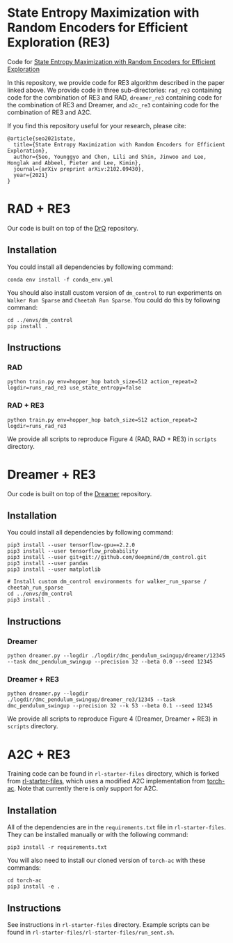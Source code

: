 # State Entropy Maximization with Random Encoders for Efficient Exploration (RE3)

Code for [State Entropy Maximization with Random Encoders for Efficient Exploration](https://arxiv.org/abs/2102.09430)

In this repository, we provide code for RE3 algorithm described in the paper linked above. We provide code in three sub-directories: `rad_re3` containing code for the combination of RE3 and RAD, `dreamer_re3` containing code for the combination of RE3 and Dreamer, and `a2c_re3` containing code for the combination of RE3 and A2C.

If you find this repository useful for your research, please cite:
```
@article{seo2021state,
  title={State Entropy Maximization with Random Encoders for Efficient Exploration},
  author={Seo, Younggyo and Chen, Lili and Shin, Jinwoo and Lee, Honglak and Abbeel, Pieter and Lee, Kimin},
  journal={arXiv preprint arXiv:2102.09430},
  year={2021}
}
```

# RAD + RE3
Our code is built on top of the [DrQ](https://github.com/denisyarats/drq) repository. 

## Installation
You could install all dependencies by following command:

```
conda env install -f conda_env.yml
```

You should also install custom version of `dm_control` to run experiments on `Walker Run Sparse` and `Cheetah Run Sparse`. You could do this by following command:

```
cd ../envs/dm_control
pip install .
```

## Instructions
### RAD
```
python train.py env=hopper_hop batch_size=512 action_repeat=2 logdir=runs_rad_re3 use_state_entropy=false
```

### RAD + RE3
```
python train.py env=hopper_hop batch_size=512 action_repeat=2 logdir=runs_rad_re3
```

We provide all scripts to reproduce Figure 4 (RAD, RAD + RE3) in `scripts` directory.


# Dreamer + RE3
Our code is built on top of the [Dreamer](https://github.com/danijar/dreamer) repository.

## Installation

You could install all dependencies by following command:

```
pip3 install --user tensorflow-gpu==2.2.0
pip3 install --user tensorflow_probability
pip3 install --user git+git://github.com/deepmind/dm_control.git
pip3 install --user pandas
pip3 install --user matplotlib

# Install custom dm_control environments for walker_run_sparse / cheetah_run_sparse
cd ../envs/dm_control
pip3 install .
```

## Instructions
### Dreamer
```
python dreamer.py --logdir ./logdir/dmc_pendulum_swingup/dreamer/12345 --task dmc_pendulum_swingup --precision 32 --beta 0.0 --seed 12345
```

### Dreamer + RE3
```
python dreamer.py --logdir ./logdir/dmc_pendulum_swingup/dreamer_re3/12345 --task dmc_pendulum_swingup --precision 32 --k 53 --beta 0.1 --seed 12345
```

We provide all scripts to reproduce Figure 4 (Dreamer, Dreamer + RE3) in `scripts` directory.

# A2C + RE3
Training code can be found in `rl-starter-files` directory, which is forked from [rl-starter-files](https://github.com/lcswillems/rl-starter-files), which uses a modified A2C implementation from [torch-ac](https://github.com/lcswillems/torch-ac). Note that currently there is only support for A2C.

## Installation 

All of the dependencies are in the `requirements.txt` file in `rl-starter-files`. They can be installed manually or with the following command:

```
pip3 install -r requirements.txt
```

You will also need to install our cloned version of `torch-ac` with these commands:

```
cd torch-ac
pip3 install -e .
```

## Instructions
See instructions in `rl-starter-files` directory. Example scripts can be found in `rl-starter-files/rl-starter-files/run_sent.sh`.
